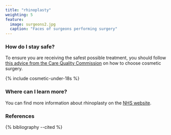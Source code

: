 ```yaml
---
title: "rhinoplasty"
weighting: 5
feature:
  image: surgeons2.jpg
  caption: "Faces of surgeons performing surgery"
---
```


### How do I stay safe?

To ensure you are receiving the safest possible treatment, you should follow [this advice from the Care Quality Commission](http://www.cqc.org.uk/help-advice/help-choosing-care-services/choosing-cosmetic-surgery) on how to choose cosmetic surgery.

{% include cosmetic-under-18s %}

### Where can I learn more?

You can find more information about rhinoplasty on the [NHS website](https://www.nhs.uk/Conditions/cosmetic-treatments-guide/Pages/nose-job.aspx).

### References

{% bibliography --cited %}  
